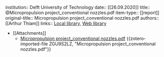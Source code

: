 institution:: Delft University of Technology
date:: [[26.09.2020]]
title:: @Micropropulsion project_conventional nozzles.pdf
item-type:: [[report]]
original-title:: Micropropulsion project_conventional nozzles.pdf
authors:: [[Arthur Thiam]]
links:: [Local library](zotero://select/library/items/HBJQNNQS), [Web library](https://www.zotero.org/users/9628799/items/HBJQNNQS)

- [[Attachments]]
	- [Micropropulsion project_conventional nozzles.pdf](zotero://select/library/items/ZGU9S2LZ) {{zotero-imported-file ZGU9S2LZ, "Micropropulsion project_conventional nozzles.pdf"}}